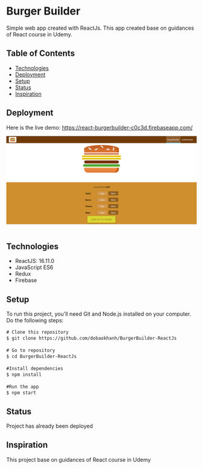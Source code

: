 # Burger Builder 
Simple web app created with ReactJs. This app created base on guidances of React course in Udemy.

## Table of Contents
* [Technologies](#Technologies)
* [Deployment](#Deployment)
* [Setup](#Setup)
* [Status](#Status)
* [Inspiration](#Inspiration)

## Deployment
Here is the live demo: https://react-burgerbuilder-c0c3d.firebaseapp.com/

![picture alt](https://github.com/dobaokhanh/BurgerBuilder-ReactJs/blob/master/demo.PNG "Burger Builder")

## Technologies
* ReactJS: 16.11.0
* JavaScript ES6
* Redux
* Firebase

## Setup
To run this project, you'll need Git and Node.js installed on your computer. Do the following steps:

```
# Clone this repository
$ git clone https://github.com/dobaokhanh/BurgerBuilder-ReactJs

# Go to repository
$ cd BurgerBuilder-ReactJs

#Install dependencies
$ npm install

#Run the app
$ npm start
```

## Status
Project has already been deployed

## Inspiration
This project base on guidances of React course in Udemy
